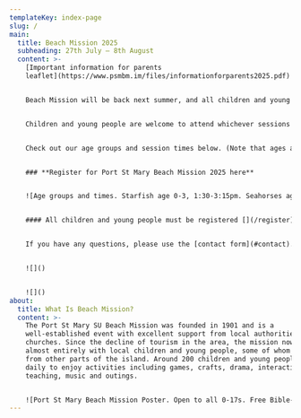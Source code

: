 ```yaml
---
templateKey: index-page
slug: /
main:
  title: Beach Mission 2025
  subheading: 27th July – 8th August
  content: >-
    [I﻿mportant information for parents
    leaflet](https://www.psmbm.im/files/informationforparents2025.pdf)


    Beach Mission will be back next summer, and all children and young people will be welcome to join in. There will be activities every weekday for 0-17 year olds in six different age groups. Everyone is welcome, and activities are free (apart from a contribution for the outing). Activities include games, crafts, competitions, an outing, and interactive Bible based activities appropriate for each age group.


    Children and young people are welcome to attend whichever sessions they wish - we don't need to know in advance which sessions they will be coming to.


    Check out our age groups and session times below. (Note that ages are "as at 31st August")


    ### **R﻿egister for Port St Mary Beach Mission 2025 here**


    ![Age groups and times. Starfish age 0-3, 1:30-3:15pm. Seahorses age 3-4s, 1:30-3:15pm. Turtles age 5-7s, 10-11:45am and 1:30-3:15pm. Narwhals age 8-10s, 10-11:45am, 1:30-3:15pm, and 7:30-8:45pm. Sharks age 11-12s, 10-11:45am, 1:30-3:15pm, and 7:30-8:45pm. Deckers age 13-17s, 10-11:45am, 1:30-3:15pm, and 7:30-9:45pm. The Lighthouse for adults and children not at other groups. 10:45-11:45am.](/files/session-times-2025.jpg "Age group times")


    #### All children and young people must be registered [](/register)for safeguarding reasons and to give us contact details and other important information.  Registrations for 2025 are now open.[](https://forms.gle/gVSoGxXU5ugTfbHAA)


    If you have any questions, please use the [contact form](#contact).


    ![]()


    ![]()
about:
  title: What Is Beach Mission?
  content: >-
    The Port St Mary SU Beach Mission was founded in 1901 and is a
    well-established event with excellent support from local authorities and
    churches. Since the decline of tourism in the area, the mission now works
    almost entirely with local children and young people, some of whom travel
    from other parts of the island. Around 200 children and young people attend
    daily to enjoy activities including games, crafts, drama, interactive Bible
    teaching, music and outings.


    ![Port St Mary Beach Mission Poster. Open to all 0-17s. Free Bible-themed activities. 27th July - 8th August 2025. Information (including booking) is at psmbm.im or find us on Facebook @psmbeachmission](/files/psmbmposter2025.jpg)
---
```

